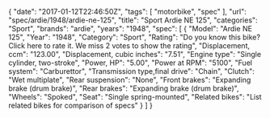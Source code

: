 {
    "date": "2017-01-12T22:46:50Z",
    "tags": [
        "motorbike",
        "spec"
    ],
    "url": "spec\/ardie\/1948\/ardie-ne-125",
    "title": "Sport Ardie NE 125",
    "categories": "Sport",
    "brands": "ardie",
    "years": "1948",
    "spec": [
        {
            "Model": "Ardie NE 125",
            "Year": "1948",
            "Category": "Sport",
            "Rating": "Do you know this bike?Click here to rate it. We miss 2 votes to show the rating",
            "Displacement, ccm": "123.00",
            "Displacement, cubic inches": "7.51",
            "Engine type": "Single cylinder, two-stroke",
            "Power, HP": "5.00",
            "Power at RPM": "5100",
            "Fuel system": "Carburettor",
            "Transmission type,final drive": "Chain",
            "Clutch": "Wet multiplate",
            "Rear suspension": "None",
            "Front brakes": "Expanding brake (drum brake)",
            "Rear brakes": "Expanding brake (drum brake)",
            "Wheels": "Spoked",
            "Seat": "Single spring-mounted",
            "Related bikes": "List related bikes for comparison of specs"
        }
    ]
}